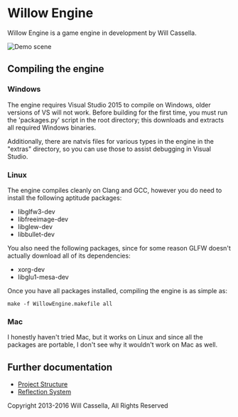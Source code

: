 # Willow Engine

Willow Engine is a game engine in development by Will Cassella.

<img src="http://www.willcassella.net/WillowEngine/demo_screenshot.png" alt="Demo scene">

## Compiling the engine

### Windows

The engine requires Visual Studio 2015 to compile on Windows, older versions of VS will not work.
Before building for the first time, you must run the 'packages.py' script in the root directory; this downloads and extracts all required Windows binaries.

Additionally, there are natvis files for various types in the engine in the "extras" directory, so you can use those to assist debugging in Visual Studio.

### Linux

The engine compiles cleanly on Clang and GCC, however you do need to install the following aptitude packages:
+ libglfw3-dev
+ libfreeimage-dev
+ libglew-dev
+ libbullet-dev

You also need the following packages, since for some reason GLFW doesn't actually download all of its dependencies:
+ xorg-dev
+ libglu1-mesa-dev

Once you have all packages installed, compiling the engine is as simple as:

`make -f WillowEngine.makefile all`

### Mac

I honestly haven't tried Mac, but it works on Linux and since all the packages are portable, I don't see why it wouldn't work on Mac as well.

## Further documentation

- [Project Structure](Documentation/ProjectStructure.md)  
- [Reflection System](Documentation/Reflection.md)

Copyright 2013-2016 Will Cassella, All Rights Reserved
